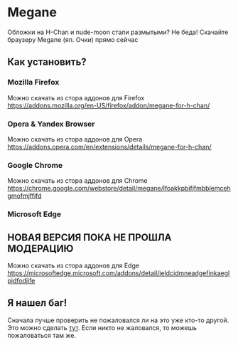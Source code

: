 # Megane
Обложки на H-Chan и nude-moon стали размытыми? Не беда! Скачайте браузеру Megane (яп. Очки) прямо сейчас

## Как установить?

### Mozilla Firefox
Можно скачать из стора аддонов для Firefox https://addons.mozilla.org/en-US/firefox/addon/megane-for-h-chan/

### Opera & Yandex Browser
Можно скачать из стора аддонов для Opera https://addons.opera.com/en/extensions/details/megane-for-h-chan/

### Google Chrome
Можно скачать из стора аддонов для Chrome https://chrome.google.com/webstore/detail/megane/lfoakkpbifjfmbblemcehgmofmjffifd

### Microsoft Edge
## НОВАЯ ВЕРСИЯ ПОКА НЕ ПРОШЛА МОДЕРАЦИЮ
Можно скачать из стора аддонов для Edge https://microsoftedge.microsoft.com/addons/detail/ieldcidmneadgefinkaeglpjdfodjife

## Я нашел баг!
Сначала лучше проверить не пожаловался ли на это уже кто-то другой. Это можно сделать [тут](https://github.com/ObiArt/megane-for-h-chan/issues).
Если никто не жаловался, то можешь пожаловаться там же.

